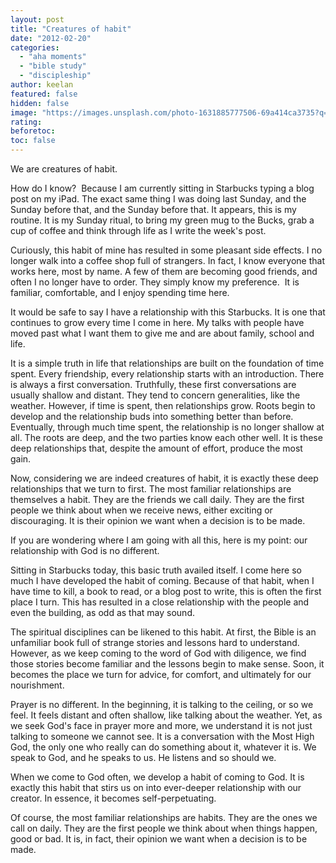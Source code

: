 ```yaml
---
layout: post
title: "Creatures of habit"
date: "2012-02-20"
categories: 
  - "aha moments"
  - "bible study"
  - "discipleship"
author: keelan
featured: false
hidden: false
image: "https://images.unsplash.com/photo-1631885777506-69a414ca3735?q=80&w=2070&auto=format&fit=crop&ixlib=rb-4.0.3&ixid=M3wxMjA3fDB8MHxwaG90by1wYWdlfHx8fGVufDB8fHx8fA%3D%3D"
rating:
beforetoc:
toc: false
---
```


We are creatures of habit.

How do I know?  Because I am currently sitting in Starbucks typing a blog post on my iPad. The exact same thing I was doing last Sunday, and the Sunday before that, and the Sunday before that. It appears, this is my routine. It is my Sunday ritual, to bring my green mug to the Bucks, grab a cup of coffee and think through life as I write the week's post.

Curiously, this habit of mine has resulted in some pleasant side effects. I no longer walk into a coffee shop full of strangers. In fact, I know everyone that works here, most by name. A few of them are becoming good friends, and often I no longer have to order. They simply know my preference.  It is familiar, comfortable, and I enjoy spending time here. 

It would be safe to say I have a relationship with this Starbucks. It is one that continues to grow every time I come in here. My talks with people have moved past what I want them to give me and are about family, school and life.

It is a simple truth in life that relationships are built on the foundation of time spent. Every friendship, every relationship starts with an introduction. There is always a first conversation. Truthfully, these first conversations are usually shallow and distant. They tend to concern generalities, like the weather. However, if time is spent, then relationships grow. Roots begin to develop and the relationship buds into something better than before. Eventually, through much time spent, the relationship is no longer shallow at all. The roots are deep, and the two parties know each other well. It is these deep relationships that, despite the amount of effort, produce the most gain.

Now, considering we are indeed creatures of habit, it is exactly these deep relationships that we turn to first. The most familiar relationships are themselves a habit. They are the friends we call daily. They are the first people we think about when we receive news, either exciting or discouraging. It is their opinion we want when a decision is to be made.

If you are wondering where I am going with all this, here is my point: our relationship with God is no different.

Sitting in Starbucks today, this basic truth availed itself. I come here so much I have developed the habit of coming. Because of that habit, when I have time to kill, a book to read, or a blog post to write, this is often the first place I turn. This has resulted in a close relationship with the people and even the building, as odd as that may sound.

The spiritual disciplines can be likened to this habit. At first, the Bible is an unfamiliar book full of strange stories and lessons hard to understand. However, as we keep coming to the word of God with diligence, we find those stories become familiar and the lessons begin to make sense. Soon, it becomes the place we turn for advice, for comfort, and ultimately for our nourishment.

Prayer is no different. In the beginning, it is talking to the ceiling, or so we feel. It feels distant and often shallow, like talking about the weather. Yet, as we seek God's face in prayer more and more, we understand it is not just talking to someone we cannot see. It is a conversation with the Most High God, the only one who really can do something about it, whatever it is. We speak to God, and he speaks to us. He listens and so should we.

When we come to God often, we develop a habit of coming to God. It is exactly this habit that stirs us on into ever-deeper relationship with our creator. In essence, it becomes self-perpetuating.

Of course, the most familiar relationships are habits. They are the ones we call on daily. They are the first people we think about when things happen, good or bad. It is, in fact, their opinion we want when a decision is to be made.
